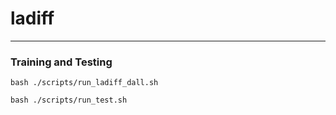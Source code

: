 # ladiff

---
### Training and Testing
```
bash ./scripts/run_ladiff_dall.sh    
```
```
bash ./scripts/run_test.sh    
```

